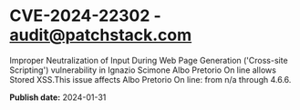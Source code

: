 # CVE-2024-22302 - audit@patchstack.com

Improper Neutralization of Input During Web Page Generation ('Cross-site Scripting') vulnerability in Ignazio Scimone Albo Pretorio On line allows Stored XSS.This issue affects Albo Pretorio On line: from n/a through 4.6.6.



**Publish date:** 2024-01-31

